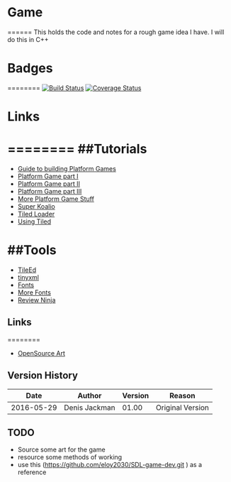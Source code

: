 # Game
======
This holds the code and notes for a rough game idea I have.
I will do this in C++ 

# Badges
========
[![Build Status](https://travis-ci.org/jackmanfamily/Game.svg?branch=master)](https://travis-ci.org/jackmanfamily/Game)
[![Coverage Status](https://coveralls.io/repos/github/jackmanfamily/Game/badge.svg?branch=master)](https://coveralls.io/github/jackmanfamily/Game?branch=master)

# Links 
========
##Tutorials 
========
* [Guide to building Platform Games](http://higherorderfun.com/blog/2012/05/20/the-guide-to-implementing-2d-platformers/)
* [Platform Game part I  ](http://www.wildbunny.co.uk/blog/2011/12/11/how-to-make-a-2d-platform-game-part-1/)
* [Platform Game part II ](http://www.wildbunny.co.uk/blog/2011/12/14/how-to-make-a-2d-platform-game-part-2-collision-detection/)
* [Platform Game part III](http://www.wildbunny.co.uk/blog/2011/12/20/how-to-make-a-2d-platform-game-part-3-ladders-and-ai/)
* [More Platform Game Stuff](http://www.gamedev.net/page/resources/_/technical/game-programming/the-guide-to-implementing-2d-platformers-r2936)
* [Super Koalio](https://www.raywenderlich.com/15230/how-to-make-a-platform-game-like-super-mario-brothers-part-1)
* [Tiled Loader](http://usefulgamedev.weebly.com/c-tiled-map-loader.html)
* [Using Tiled](http://silveiraneto.net/2009/01/11/game-map-edition-using-tiled/)

##Tools 
========
* [TileEd](http://www.mapeditor.org/)
* [tinyxml](http://www.grinninglizard.com/tinyxml/)
* [Fonts](https://www.fontsquirrel.com)
* [More Fonts](http://www.dafont.com/)
* [Review Ninja](https://app.review.ninja/Jackmanimation/XaviGame/)

## Links 
========
* [OpenSource Art](http://opengameart.org/)

## Version History 
|Date |Author|Version|Reason|
|----------|-------------|-----|--------------------------------------|
|2016-05-29|Denis Jackman|01.00|Original Version |

## TODO
* Source some art for the game 
* resource some methods of working 
* use this (https://github.com/eloy2030/SDL-game-dev.git ) as a reference 